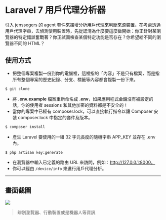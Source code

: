 # Laravel 7 用戶代理分析器

引入 jenssegers 的 agent 套件來擴增分析用戶代理來判斷來源裝置，在考慮透過用戶代理字串，去偵測使用裝置時，先從認清為什麼要這麼做開始：你正針對某瀏覽器的特定錯誤奮戰著？你正試圖檢查某個特定功能是否存在？你希望給不同的瀏覽器不同的 HTML？

## 使用方式
- 把整個專案複製一份到你的電腦裡，這裡指的「內容」不是只有檔案，而是指所有整個專案的歷史紀錄、分支、標籤等內容都會複製一份下來。
```sh
$ git clone
```
- 將 __.env.example__ 檔案重新命名成 __.env__，如果應用程式金鑰沒有被設定的話，你的使用者 sessions 和其他加密的資料都是不安全的！
- 當你的專案中已經有 composer.lock，可以直接執行指令以讓 Composer 安裝 composer.lock 中指定的套件及版本。
```sh
$ composer install
```
- 產生 Laravel 要使用的一組 32 字元長度的隨機字串 APP_KEY 並存在 .env 內。
```sh
$ php artisan key:generate
```
- 在瀏覽器中輸入已定義的路由 URL 來訪問，例如：http://127.0.0.1:8000。
- 你可以經由 `/device/info` 來進行用戶代理分析。

----

## 畫面截圖
![](https://i.imgur.com/HbVBTJw.png)
> 辨別瀏覽器、行動裝置或是機器人等資訊